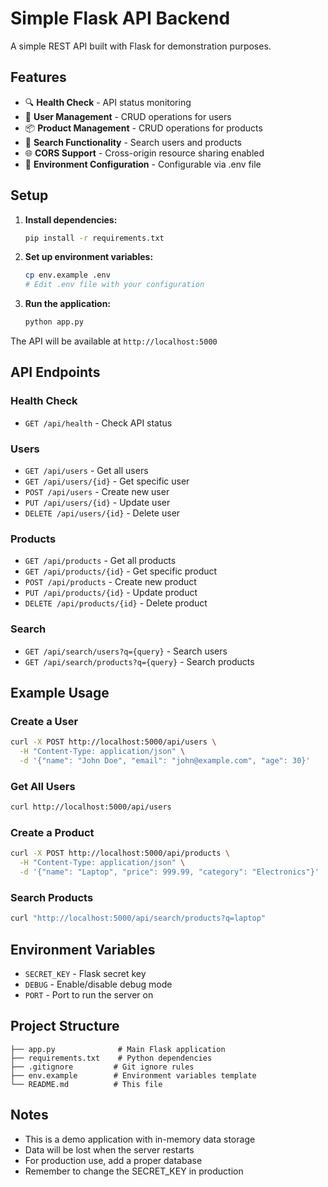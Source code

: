# Simple Flask API Backend

A simple REST API built with Flask for demonstration purposes.

## Features

- 🔍 **Health Check** - API status monitoring
- 👥 **User Management** - CRUD operations for users
- 📦 **Product Management** - CRUD operations for products
- 🔎 **Search Functionality** - Search users and products
- 🌐 **CORS Support** - Cross-origin resource sharing enabled
- 🔧 **Environment Configuration** - Configurable via .env file

## Setup

1. **Install dependencies:**
   ```bash
   pip install -r requirements.txt
   ```

2. **Set up environment variables:**
   ```bash
   cp env.example .env
   # Edit .env file with your configuration
   ```

3. **Run the application:**
   ```bash
   python app.py
   ```

The API will be available at `http://localhost:5000`

## API Endpoints

### Health Check
- `GET /api/health` - Check API status

### Users
- `GET /api/users` - Get all users
- `GET /api/users/{id}` - Get specific user
- `POST /api/users` - Create new user
- `PUT /api/users/{id}` - Update user
- `DELETE /api/users/{id}` - Delete user

### Products
- `GET /api/products` - Get all products
- `GET /api/products/{id}` - Get specific product
- `POST /api/products` - Create new product
- `PUT /api/products/{id}` - Update product
- `DELETE /api/products/{id}` - Delete product

### Search
- `GET /api/search/users?q={query}` - Search users
- `GET /api/search/products?q={query}` - Search products

## Example Usage

### Create a User
```bash
curl -X POST http://localhost:5000/api/users \
  -H "Content-Type: application/json" \
  -d '{"name": "John Doe", "email": "john@example.com", "age": 30}'
```

### Get All Users
```bash
curl http://localhost:5000/api/users
```

### Create a Product
```bash
curl -X POST http://localhost:5000/api/products \
  -H "Content-Type: application/json" \
  -d '{"name": "Laptop", "price": 999.99, "category": "Electronics"}'
```

### Search Products
```bash
curl "http://localhost:5000/api/search/products?q=laptop"
```

## Environment Variables

- `SECRET_KEY` - Flask secret key
- `DEBUG` - Enable/disable debug mode
- `PORT` - Port to run the server on

## Project Structure

```
├── app.py              # Main Flask application
├── requirements.txt    # Python dependencies
├── .gitignore         # Git ignore rules
├── env.example        # Environment variables template
└── README.md          # This file
```

## Notes

- This is a demo application with in-memory data storage
- Data will be lost when the server restarts
- For production use, add a proper database
- Remember to change the SECRET_KEY in production 